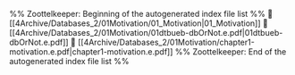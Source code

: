 %% Zoottelkeeper: Beginning of the autogenerated index file list  %%
📄 [[4Archive/Databases_2/01Motivation/01_Motivation|01_Motivation]]
📄 [[4Archive/Databases_2/01Motivation/01dtbueb-dbOrNot.e.pdf|01dtbueb-dbOrNot.e.pdf]]
📄 [[4Archive/Databases_2/01Motivation/chapter1-motivation.e.pdf|chapter1-motivation.e.pdf]]
%% Zoottelkeeper: End of the autogenerated index file list  %%
